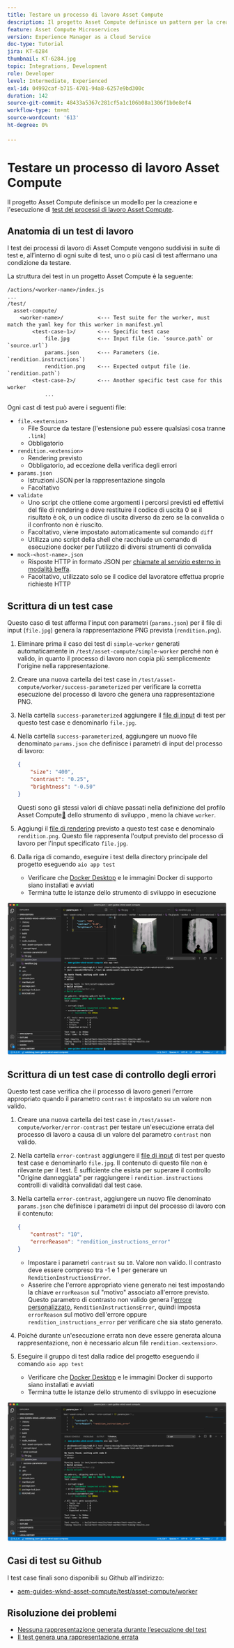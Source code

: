 ```yaml
---
title: Testare un processo di lavoro Asset Compute
description: Il progetto Asset Compute definisce un pattern per la creazione e l’esecuzione facili dei test dei processi di lavoro Asset Compute.
feature: Asset Compute Microservices
version: Experience Manager as a Cloud Service
doc-type: Tutorial
jira: KT-6284
thumbnail: KT-6284.jpg
topic: Integrations, Development
role: Developer
level: Intermediate, Experienced
exl-id: 04992caf-b715-4701-94a8-6257e9bd300c
duration: 142
source-git-commit: 48433a5367c281cf5a1c106b08a1306f1b0e8ef4
workflow-type: tm+mt
source-wordcount: '613'
ht-degree: 0%

---
```


# Testare un processo di lavoro Asset Compute

Il progetto Asset Compute definisce un modello per la creazione e l&#39;esecuzione di [test dei processi di lavoro Asset Compute](https://experienceleague.adobe.com/docs/asset-compute/using/extend/test-custom-application.html?lang=it).

## Anatomia di un test di lavoro

I test dei processi di lavoro di Asset Compute vengono suddivisi in suite di test e, all’interno di ogni suite di test, uno o più casi di test affermano una condizione da testare.

La struttura dei test in un progetto Asset Compute è la seguente:

```
/actions/<worker-name>/index.js
...
/test/
  asset-compute/
    <worker-name>/           <--- Test suite for the worker, must match the yaml key for this worker in manifest.yml
        <test-case-1>/       <--- Specific test case 
            file.jpg         <--- Input file (ie. `source.path` or `source.url`)
            params.json      <--- Parameters (ie. `rendition.instructions`)
            rendition.png    <--- Expected output file (ie. `rendition.path`)
        <test-case-2>/       <--- Another specific test case for this worker
            ...
```

Ogni cast di test può avere i seguenti file:

+ `file.<extension>`
   + File Source da testare (l&#39;estensione può essere qualsiasi cosa tranne `.link`)
   + Obbligatorio
+ `rendition.<extension>`
   + Rendering previsto
   + Obbligatorio, ad eccezione della verifica degli errori
+ `params.json`
   + Istruzioni JSON per la rappresentazione singola
   + Facoltativo
+ `validate`
   + Uno script che ottiene come argomenti i percorsi previsti ed effettivi del file di rendering e deve restituire il codice di uscita 0 se il risultato è ok, o un codice di uscita diverso da zero se la convalida o il confronto non è riuscito.
   + Facoltativo, viene impostato automaticamente sul comando `diff`
   + Utilizza uno script della shell che racchiude un comando di esecuzione docker per l’utilizzo di diversi strumenti di convalida
+ `mock-<host-name>.json`
   + Risposte HTTP in formato JSON per [chiamate al servizio esterno in modalità beffa](https://www.mock-server.com/mock_server/creating_expectations.html).
   + Facoltativo, utilizzato solo se il codice del lavoratore effettua proprie richieste HTTP

## Scrittura di un test case

Questo caso di test afferma l&#39;input con parametri (`params.json`) per il file di input (`file.jpg`) genera la rappresentazione PNG prevista (`rendition.png`).

1. Eliminare prima il caso dei test di `simple-worker` generati automaticamente in `/test/asset-compute/simple-worker` perché non è valido, in quanto il processo di lavoro non copia più semplicemente l&#39;origine nella rappresentazione.
1. Creare una nuova cartella dei test case in `/test/asset-compute/worker/success-parameterized` per verificare la corretta esecuzione del processo di lavoro che genera una rappresentazione PNG.
1. Nella cartella `success-parameterized` aggiungere il [file di input](./assets/test/success-parameterized/file.jpg) di test per questo test case e denominarlo `file.jpg`.
1. Nella cartella `success-parameterized`, aggiungere un nuovo file denominato `params.json` che definisce i parametri di input del processo di lavoro:

   ```json
   { 
       "size": "400",
       "contrast": "0.25",
       "brightness": "-0.50"
   }
   ```

   Questi sono gli stessi valori di chiave passati nella definizione del profilo Asset Compute[&#128279;](../develop/development-tool.md) dello strumento di sviluppo , meno la chiave `worker`.

1. Aggiungi il [file di rendering](./assets/test/success-parameterized/rendition.png) previsto a questo test case e denominalo `rendition.png`. Questo file rappresenta l&#39;output previsto del processo di lavoro per l&#39;input specificato `file.jpg`.
1. Dalla riga di comando, eseguire i test della directory principale del progetto eseguendo `aio app test`
   + Verificare che [Docker Desktop](../set-up/development-environment.md#docker) e le immagini Docker di supporto siano installati e avviati
   + Termina tutte le istanze dello strumento di sviluppo in esecuzione

![Test - Completato &#x200B;](./assets/test/success-parameterized/result.png)

## Scrittura di un test case di controllo degli errori

Questo test case verifica che il processo di lavoro generi l&#39;errore appropriato quando il parametro `contrast` è impostato su un valore non valido.

1. Creare una nuova cartella dei test case in `/test/asset-compute/worker/error-contrast` per testare un&#39;esecuzione errata del processo di lavoro a causa di un valore del parametro `contrast` non valido.
1. Nella cartella `error-contrast` aggiungere il [file di input](./assets/test/error-contrast/file.jpg) di test per questo test case e denominarlo `file.jpg`. Il contenuto di questo file non è rilevante per il test. È sufficiente che esista per superare il controllo &quot;Origine danneggiata&quot; per raggiungere i `rendition.instructions` controlli di validità convalidati dal test case.
1. Nella cartella `error-contrast`, aggiungere un nuovo file denominato `params.json` che definisce i parametri di input del processo di lavoro con il contenuto:

   ```json
   {
       "contrast": "10",
       "errorReason": "rendition_instructions_error"
   }
   ```

   + Impostare i parametri `contrast` su `10`. Valore non valido. Il contrasto deve essere compreso tra -1 e 1 per generare un `RenditionInstructionsError`.
   + Asserire che l&#39;errore appropriato viene generato nei test impostando la chiave `errorReason` sul &quot;motivo&quot; associato all&#39;errore previsto. Questo parametro di contrasto non valido genera l&#39;[errore personalizzato](../develop/worker.md#errors), `RenditionInstructionsError`, quindi imposta `errorReason` sul motivo dell&#39;errore oppure `rendition_instructions_error` per verificare che sia stato generato.

1. Poiché durante un&#39;esecuzione errata non deve essere generata alcuna rappresentazione, non è necessario alcun file `rendition.<extension>`.
1. Eseguire il gruppo di test dalla radice del progetto eseguendo il comando `aio app test`
   + Verificare che [Docker Desktop](../set-up/development-environment.md#docker) e le immagini Docker di supporto siano installati e avviati
   + Termina tutte le istanze dello strumento di sviluppo in esecuzione

![Test - Contrasto errore](./assets/test/error-contrast/result.png)

## Casi di test su Github

I test case finali sono disponibili su Github all’indirizzo:

+ [aem-guides-wknd-asset-compute/test/asset-compute/worker](https://github.com/adobe/aem-guides-wknd-asset-compute/tree/master/test/asset-compute/worker)

## Risoluzione dei problemi

+ [Nessuna rappresentazione generata durante l’esecuzione del test](../troubleshooting.md#test-no-rendition-generated)
+ [Il test genera una rappresentazione errata](../troubleshooting.md#tests-generates-incorrect-rendition)
